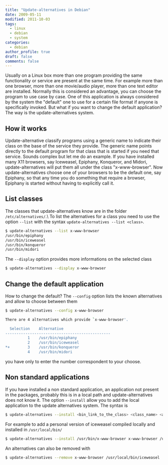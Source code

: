```yaml
---
title: "Update-alternatives in Debian"
date: 2009-05-11
modified: 2011-10-03
tags:
  - linux
  - debian
  - system
categories:
  - debian
author_profile: true
draft: false
comments: false
---
```


Usually on a Linux box more than one program providing the same functionality or service are present at the same time. For example more than one browser, more than one movie/audio player, more than one text editor are installed. Normally this is considered an advantage, you can choose the program to use case by case. One of this application is always considered by the system the "default" one to use for a certain file format if anyone is specifically invoked. But what if you want to change the default application? The way is the update-alternatives system.

## How it works

Update-alternative classify programs using a generic name to indicate their class on the base of the service they provide. The generic name points directly to the default program for that class that is started if you need that service. Sounds complex but let me do an example.
If you have installed many X11 browsers, say Iceweasel, Epiphany, Konqueror, and Midori, update-alternatives will put them all under the class "x-www-browser". Now update-alternatives choose one of your browsers to be the default one, say Epiphany, so that any time you do something that require a browser, Epiphany is started without having to explicitly call it.

## List classes

The classes that update-alternatives know are in the folder `/etc/alternatives/`.\\
To list the alternatives for a class you need to use the option `--list` with the syntax `update-alternatives --list <class>`.

```bash
$ update-alternatives --list x-www-browser
/usr/bin/epiphany
/usr/bin/iceweasel
/usr/bin/konqueror
/usr/bin/midori
```

The `--display` option provides more informations on the selected class

```bash
$ update-alternatives --display x-www-browser
```

## Change the default application

How to change the default? The `--config` option lists the known alternatives and allow to choose between them

```bash
$ update-alternatives --config x-www-browser

There are 4 alternatives which provide `x-www-browser'.

  Selection    Alternative
-----------------------------------------------
          1    /usr/bin/epiphany
          2    /usr/bin/iceweasel
*+        3    /usr/bin/konqueror
          4    /usr/bin/midori
```

you have only to enter the number correspondent to your choose.

## Non standard applications

If you have installed a non standard application, an application not present in the packages, probably this is in a local path and update-alternatives does not know it. The option `--install` allow you to add the local application to the update alternatives system. The syntax is

```bash
$ update-alternatives --install <bin_link_to_the_class> <class_name> <application_path> <priority>
```

For example to add a personal version of iceweasel compiled locally and installed in `/usr/local/bin/`

```bash
$ update-alternatives --install /usr/bin/x-www-browser x-www-browser /usr/local/bin/iceweasel 50
```

An alternatives can also be removed with

```bash
$ update-alternatives --remove x-www-browser /usr/local/bin/iceweasel
```
